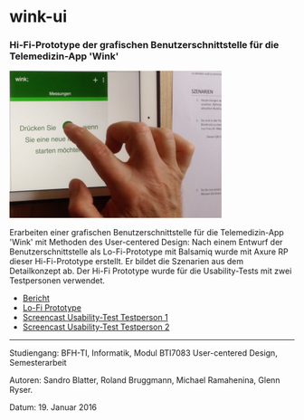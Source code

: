 # wink-ui
### Hi-Fi-Prototype der grafischen Benutzerschnittstelle für die Telemedizin-App 'Wink'

![Usability-Test](UCD-Testperson1-resized.png "Usability-Test")

Erarbeiten einer grafischen Benutzerschnittstelle für die Telemedizin-App 'Wink' mit Methoden des User-centered Design: 
Nach einem Entwurf der Benutzerschnittstelle als Lo-Fi-Prototype mit Balsamiq wurde mit Axure RP dieser Hi-Fi-Prototype erstellt. Er bildet die Szenarien aus dem Detailkonzept ab. Der Hi-Fi Prototype wurde für die Usability-Tests mit zwei Testpersonen verwendet.

- [Bericht](https://www.slideshare.net/RolandBruggmann/usercentered-design-fr-mobileapp)
- [Lo-Fi Prototype](https://www.slideshare.net/RolandBruggmann/winkui-lofi-prototype) 
- [Screencast Usability-Test Testperson 1](https://vimeo.com/210055843)
- [Screencast Usability-Test Testperson 2](https://vimeo.com/210064865)

<hr>
Studiengang: BFH-TI, Informatik, Modul BTI7083 User-centered Design, Semesterarbeit

Autoren: Sandro Blatter, Roland Bruggmann, Michael Ramahenina, Glenn Ryser.

Datum: 19. Januar 2016
